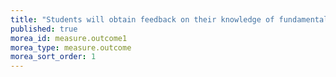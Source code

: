 ```yaml
---
title: "Students will obtain feedback on their knowledge of fundamental concepts in Python, git and the command line environment"
published: true
morea_id: measure.outcome1
morea_type: measure.outcome
morea_sort_order: 1
---
```


